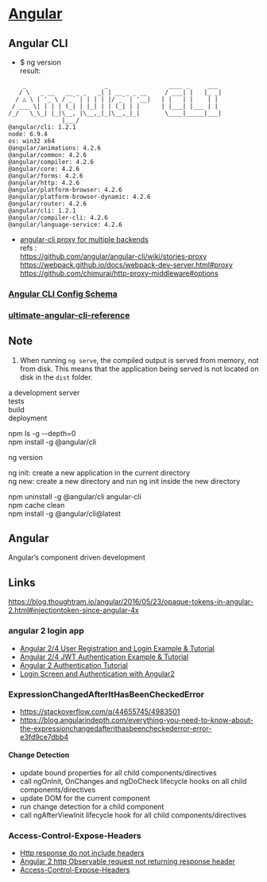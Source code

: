 # [Angular](https://angular.cn/docs/ts/latest/)

## Angular CLI

+ $ ng version  
result: 
```
    _                      _                 ____ _     ___
   / \   _ __   __ _ _   _| | __ _ _ __     / ___| |   |_ _|
  / △ \ | '_ \ / _` | | | | |/ _` | '__|   | |   | |    | |
 / ___ \| | | | (_| | |_| | | (_| | |      | |___| |___ | |
/_/   \_\_| |_|\__, |\__,_|_|\__,_|_|       \____|_____|___|
               |___/
@angular/cli: 1.2.1
node: 6.9.4
os: win32 x64
@angular/animations: 4.2.6
@angular/common: 4.2.6
@angular/compiler: 4.2.6
@angular/core: 4.2.6
@angular/forms: 4.2.6
@angular/http: 4.2.6
@angular/platform-browser: 4.2.6
@angular/platform-browser-dynamic: 4.2.6
@angular/router: 4.2.6
@angular/cli: 1.2.1
@angular/compiler-cli: 4.2.6
@angular/language-service: 4.2.6
```

+ [angular-cli proxy for multiple backends](https://stackoverflow.com/q/43364804/4983501)  
refs :  
https://github.com/angular/angular-cli/wiki/stories-proxy  
https://webpack.github.io/docs/webpack-dev-server.html#proxy  
https://github.com/chimurai/http-proxy-middleware#options  



### [Angular CLI Config Schema](https://github.com/angular/angular-cli/wiki/angular-cli#angular-cli-config-schema)

### [ultimate-angular-cli-reference](https://www.sitepoint.com/ultimate-angular-cli-reference/)  

## Note
1. When running `ng serve`, the compiled output is served from memory, not from disk. This means that the application being served is not located on disk in the `dist` folder.  

a development server  
tests  
build  
deployment  

npm ls -g --depth=0  
npm install -g @angular/cli  

ng version  

ng init: create a new application in the current directory  
ng new: create a new directory and run ng init inside the new directory  

npm uninstall -g @angular/cli angular-cli  
npm cache clean  
npm install -g @angular/cli@latest  

## Angular
Angular’s component driven development  


## Links
https://blog.thoughtram.io/angular/2016/05/23/opaque-tokens-in-angular-2.html#injectiontoken-since-angular-4x

### angular 2 login app
+ [Angular 2/4 User Registration and Login Example & Tutorial](http://jasonwatmore.com/post/2016/09/29/angular-2-user-registration-and-login-example-tutorial)
+ [Angular 2/4 JWT Authentication Example & Tutorial](http://jasonwatmore.com/post/2016/08/16/angular-2-jwt-authentication-example-tutorial)
+ [Angular 2 Authentication Tutorial](https://auth0.com/blog/angular-2-authentication/)
+ [Login Screen and Authentication with Angular2](http://4dev.tech/2016/03/login-screen-and-authentication-with-angular2/)

### ExpressionChangedAfterItHasBeenCheckedError
+ https://stackoverflow.com/q/44655745/4983501
+ https://blog.angularindepth.com/everything-you-need-to-know-about-the-expressionchangedafterithasbeencheckederror-error-e3fd9ce7dbb4

#### Change Detection
+ update bound properties for all child components/directives
+ call ngOnInit, OnChanges and ngDoCheck lifecycle hooks on all child components/directives
+ update DOM for the current component
+ run change detection for a child component
+ call ngAfterViewInit lifecycle hook for all child components/directives

### Access-Control-Expose-Headers
+ [Http response do not include headers](https://github.com/angular/angular/issues/5237#issuecomment-156059284)
+ [Angular 2 http Observable request not returning response header](https://stackoverflow.com/q/41616757/4983501)
+ [Access-Control-Expose-Headers](https://developer.mozilla.org/es/docs/Web/HTTP/Headers/Access-Control-Expose-Headers)


